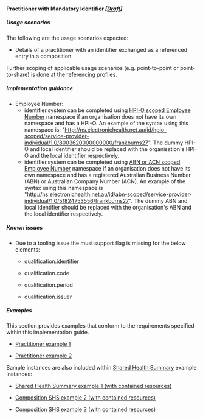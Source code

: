 #### Practitioner with Mandatory Identifier *[[Draft](http://hl7.org/fhir/stu3/versions.html#maturity)]*

##### Usage scenarios
The following are the usage scenarios expected:

* Details of a practitioner with an identifier exchanged as a referenced entry in a composition

Further scoping of applicable usage scenarios (e.g. point-to-point or point-to-share) is done at the referencing profiles. 


##### Implementation guidance
* Employee Number:
    * identifier.system can be completed using [HPI-O scoped Employee Number](http://ns.electronichealth.net.au/id/hpio-scoped/service-provider-individual/1.0) namespace if an organisation does not have its own namespace and has a HPI-O. An example of the syntax using this namespace is: "http://ns.electronichealth.net.au/id/hpio-scoped/service-provider-individual/1.0/8003620000000000/frankburns27". The dummy HPI-O and local identifier should be replaced with the organisation's HPI-O and the local identifier respectively. 
    * identifier.system can be completed using [ABN or ACN scoped Employee Number](http://ns.electronichealth.net.au/id/abn-scoped/service-provider-individual/1.0) namespace if an organisation does not have its own namespace and has a registered Australian Business Number (ABN) or Australian Company Number (ACN). An example of the syntax using this namespace is "http://ns.electronichealth.net.au/id/abn-scoped/service-provider-individual/1.0/51824753556/frankburns27". The dummy ABN and local identifier should be replaced with the organisation's ABN and the local identifier respectively.  

##### Known issues
* Due to a tooling issue the must support flag is missing for the below elements:
    * qualification.identifier
    
    * qualification.code
    
    * qualification.period
    
    * qualification.issuer 
 
##### Examples
This section provides examples that conform to the requirements specified within this implementation guide.

* [Practitioner example 1](Practitioner-40a94071-8373-4d53-a788-63b79c75a3c1.html)

* [Practitioner example 2](Practitioner-40a94071-8373-4d53-a788-63b79c75a3c1.html)

Sample instances are also included within [Shared Health Summary](StructureDefinition-composition-shs-1.html) example instances:
* [Shared Health Summary example 1 (with contained resources)](Composition-a0da969a-7956-439b-b390-8de071a2df7c.html)

* [Composition SHS example 2 (with contained resources)](Composition-bd06e981-ba86-4020-ba59-cd89f80e8712.html)

* [Composition SHS example 3 (with contained resources)](Composition-c53c6c39-3e1a-4038-9ad5-25be8c54481f.html)